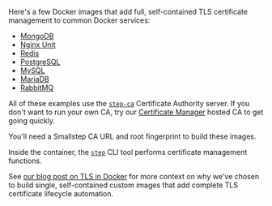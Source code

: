 Here's a few Docker images that add full, self-contained TLS certificate management to common Docker services:
- [MongoDB](https://github.com/smallstep/docker-tls/tree/main/mongodb)
- [Nginx Unit](https://github.com/smallstep/docker-tls/tree/main/nginx-unit)
- [Redis](https://github.com/smallstep/docker-tls/tree/main/redis)
- [PostgreSQL](https://github.com/smallstep/docker-tls/tree/main/postgres)
- [MySQL](https://github.com/smallstep/docker-tls/tree/main/mysql)
- [MariaDB](https://github.com/smallstep/docker-tls/tree/main/mariadb)
- [RabbitMQ](https://github.com/smallstep/docker-tls/tree/main/rabbitmq)

All of these examples use the [`step-ca`](https://github.com/smallstep/certificates/) Certificate Authority server. If you don't want to run your own CA, try our [Certificate Manager](https://smallstep.com/signup?product=cm) hosted CA to get going quickly.

You'll need a Smallstep CA URL and root fingerprint to build these images.

Inside the container, the [`step`](https://github.com/smallstep/cli/) CLI tool performs certificate management functions.

See [our blog post on TLS in Docker](https://smallstep.com/blog/automate-docker-ssl-tls-certificates/) for more context on why we've chosen to build single, self-contained custom images that add complete TLS certificate lifecycle automation.

